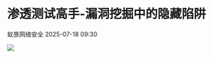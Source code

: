 #  渗透测试高手-漏洞挖掘中的隐藏陷阱  
 蚁景网络安全   2025-07-18 09:30  
  
![](https://mmbiz.qpic.cn/mmbiz_png/5znJiaZxqldzMHuO5lkg8Lmu4FIibU5jsmI7N3qkI5Pc0rNVBLbiaYrTlzVvxdsHB2lbu4D8gdQLz7Quz4sbqrMjg/640?wx_fmt=png&from=appmsg "")  
  
